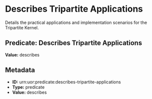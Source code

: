 # Describes Tripartite Applications

Details the practical applications and implementation scenarios for the Tripartite Kernel.

## Predicate: Describes Tripartite Applications

**Value:** describes

## Metadata

- **ID:** urn:uor:predicate:describes-tripartite-applications
- **Type:** predicate
- **Value:** describes
